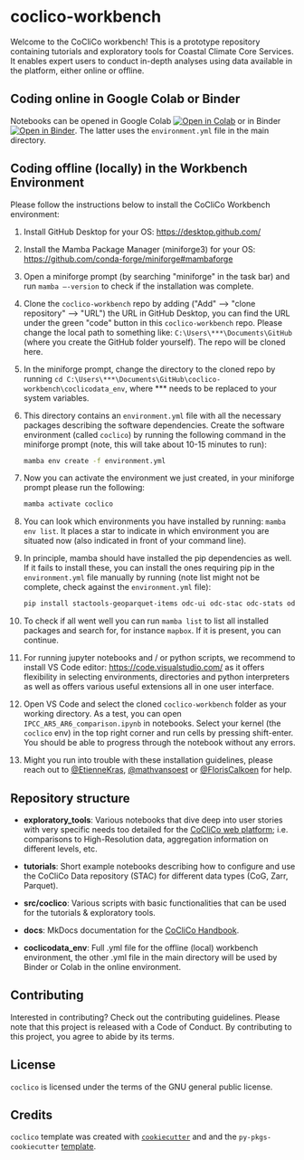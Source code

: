 # coclico-workbench

Welcome to the CoCliCo workbench! This is a prototype repository containing tutorials and exploratory tools for Coastal Climate Core Services. It enables expert users to conduct in-depth analyses using data available in the platform, either online or offline.

## Coding online in Google Colab or Binder

Notebooks can be opened in Google Colab [![Open in Colab](https://colab.research.google.com/assets/colab-badge.svg)](http://colab.research.google.com/github/openearth/coclico-workbench) or in Binder [![Open in Binder](https://mybinder.org/badge_logo.svg)](https://mybinder.org/v2/gh/openearth/coclico-workbench/update_repo_readme). The latter uses the `environment.yml` file in the main directory.


## Coding offline (locally) in the Workbench Environment

Please follow the instructions below to install the CoCliCo Workbench environment:

1. Install GitHub Desktop for your OS: https://desktop.github.com/
2. Install the Mamba Package Manager (miniforge3) for your OS: https://github.com/conda-forge/miniforge#mambaforge
3. Open a miniforge prompt (by searching "miniforge" in the task bar) and run `mamba –-version` to check if the installation was complete.
4. Clone the `coclico-workbench` repo by adding ("Add" --> "clone repository" --> "URL") the URL in GitHub Desktop, you can find the URL under the green "code" button in this `coclico-workbench` repo. Please change the local path to something like: `C:\Users\***\Documents\GitHub` (where you create the GitHub folder yourself). The repo will be cloned here.
5. In the miniforge prompt, change the directory to the cloned repo by running `cd C:\Users\***\Documents\GitHub\coclico-workbench\coclicodata_env`, where *** needs to be replaced to your system variables.
6. This directory contains an `environment.yml` file with all the necessary packages describing the software dependencies. Create the software environment (called `coclico`) by running the following command in the miniforge prompt (note, this will take about 10-15 minutes to run):

   ``` bash
   mamba env create -f environment.yml
   ```

7. Now you can activate the environment we just created, in your miniforge prompt please run the following:

   ``` bash
   mamba activate coclico
   ```

8. You can look which environments you have installed by running: `mamba env list`. It places a star to indicate in which environment you are situated now (also indicated in front of your command line).
9. In principle, mamba should have installed the pip dependencies as well. If it fails to install these, you can install the ones requiring pip in the `environment.yml` file manually by running (note list might not be complete, check against the `environment.yml` file):

   ``` bash
   pip install stactools-geoparquet-items odc-ui odc-stac odc-stats odc-algo odc-io odc-cloud[ASYNC] mapbox mapboxcli xstac
   ```

10. To check if all went well you can run `mamba list` to list all installed packages and search for, for instance `mapbox`. If it is present, you can continue.
11. For running jupyter notebooks and / or python scripts, we recommend to install VS Code editor: https://code.visualstudio.com/ as it offers flexibility in selecting environments, directories and python interpreters as well as offers various useful extensions all in one user interface.
12. Open VS Code and select the cloned `coclico-workbench` folder as your working directory. As a test, you can open `IPCC_AR5_AR6_comparison.ipynb` in notebooks. Select your kernel (the `coclico` env) in the top right corner and run cells by pressing shift-enter. You should be able to progress through the notebook without any errors.
15. Might you run into trouble with these installation guidelines, please reach out to [@EtienneKras](https://github.com/EtienneKras), [@mathvansoest](https://github.com/mathvansoest) or [@FlorisCalkoen](https://github.com/FlorisCalkoen) for help.

## Repository structure

- **exploratory_tools**: Various notebooks that dive deep into user stories with very specific needs too detailed for the [CoCliCo web platform](https://platform.coclicoservices.eu/); i.e. comparisons to High-Resolution data, aggregation information on different levels, etc.

- **tutorials**: Short example notebooks describing how to configure and use the CoCliCo Data repository (STAC) for different data types (CoG, Zarr, Parquet).

- **src/coclico**: Various scripts with basic functionalities that can be used for the tutorials & exploratory tools.

- **docs**: MkDocs documentation for the [CoCliCo Handbook](https://www.openearth.nl/coclico-workbench/).

- **coclicodata_env**: Full .yml file for the offline (local) workbench environment, the other .yml file in the main directory will be used by Binder or Colab in the online environment.

## Contributing

Interested in contributing? Check out the contributing guidelines. Please note that this project is released with a Code of Conduct. By contributing to this project, you agree to abide by its terms.

## License

`coclico` is licensed under the terms of the GNU general public license.

## Credits

`coclico` template was created with
[`cookiecutter`](https://cookiecutter.readthedocs.io/en/latest/) and and
the `py-pkgs-cookiecutter` [template](https://github.com/py-pkgs/py-pkgs-cookiecutter).
